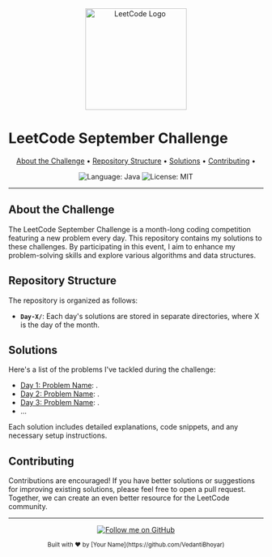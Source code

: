 <div align="center">
  <img src="https://leetcode.com/static/images/LeetCode_logo.png" alt="LeetCode Logo" width="200">
</div>

# LeetCode September Challenge

<p align="center">
  <a href="#about-the-challenge">About the Challenge</a> •
  <a href="#repository-structure">Repository Structure</a> •
  <a href="#solutions">Solutions</a> •
  <a href="#contributing">Contributing</a> •
</p>

<div align="center">
   <img src="https://img.shields.io/badge/Language-Java-orange" alt="Language: Java">
  <img src="https://img.shields.io/github/license/VedantiBhoyar/leetcode-september-challenge" alt="License: MIT">
</div>

---

## About the Challenge

The LeetCode September Challenge is a month-long coding competition featuring a new problem every day. This repository contains my solutions to these challenges. By participating in this event, I aim to enhance my problem-solving skills and explore various algorithms and data structures.

## Repository Structure

The repository is organized as follows:

- **`Day-X/`**: Each day's solutions are stored in separate directories, where X is the day of the month.

## Solutions

Here's a list of the problems I've tackled during the challenge:

- [Day 1: Problem Name](Day-1/): .
- [Day 2: Problem Name](Day-2/): .
- [Day 3: Problem Name](Day-2/): .
- ...

Each solution includes detailed explanations, code snippets, and any necessary setup instructions.


## Contributing

Contributions are encouraged! If you have better solutions or suggestions for improving existing solutions, please feel free to open a pull request. Together, we can create an even better resource for the LeetCode community.


---

<p align="center">
  <a href="https://github.com/yourusername" target="_blank">
    <img src="https://img.shields.io/github/followers/yourusername?style=social" alt="Follow me on GitHub">
  </a>
</p>

<div align="center">
  <sub>Built with ❤️ by [Your Name](https://github.com/VedantiBhoyar)</sub>
</div>
